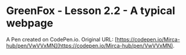 # GreenFox - Lesson 2.2 - A typical webpage

A Pen created on CodePen.io. Original URL: [https://codepen.io/Mirca-hub/pen/VwVVxMN](https://codepen.io/Mirca-hub/pen/VwVVxMN).

